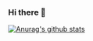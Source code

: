 ### Hi there 👋

[![Anurag's github stats](https://github-readme-stats.vercel.app/api?username=patrick0422)](https://github.com/anuraghazra/github-readme-stats)

<!--
**patrick0422/patrick0422** is a ✨ _special_ ✨ repository because its `README.md` (this file) appears on your GitHub profile.

Here are some ideas to get you started:

- 🔭 I’m currently working on ...
- 🌱 I’m currently learning ...
- 👯 I’m looking to collaborate on ...
- 🤔 I’m looking for help with ...
- 💬 Ask me about ...
- 📫 How to reach me: ...
- 😄 Pronouns: ...
- ⚡ Fun fact: ...
-->

